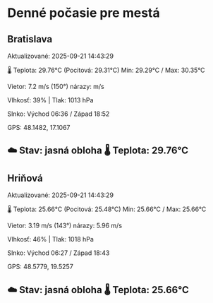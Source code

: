 ﻿# Denné počasie pre mestá

## Bratislava
Aktualizované: 2025-09-21 14:43:29

🌡️ Teplota: 29.76°C 
(Pocitová: 29.31°C)
Min: 29.29°C / Max: 30.35°C

Vietor: 7.2 m/s    (150°) 
nárazy:  m/s

Vlhkosť: 39% | Tlak: 1013 hPa

Slnko: Východ 06:36 / Západ 18:52

GPS: 48.1482, 17.1067

☁️ Stav: jasná obloha        🌡️ Teplota: 29.76°C
---

## Hriňová
Aktualizované: 2025-09-21 14:43:29

🌡️ Teplota: 25.66°C 
(Pocitová: 25.48°C)
Min: 25.66°C / Max: 25.66°C

Vietor: 3.19 m/s (143°)
nárazy: 5.96 m/s

Vlhkosť: 46% | Tlak: 1018 hPa

Slnko: Východ 06:27 / Západ 18:43

GPS: 48.5779, 19.5257

☁️ Stav: jasná obloha        🌡️ Teplota: 25.66°C
---
